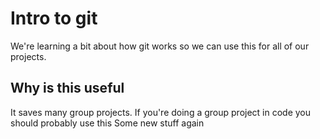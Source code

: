# Intro to git

We're learning a bit about how git works so we can use this for all of our projects.

## Why is this useful

It saves many group projects.  If you're doing a group project in code you should probably use this
Some new stuff again
